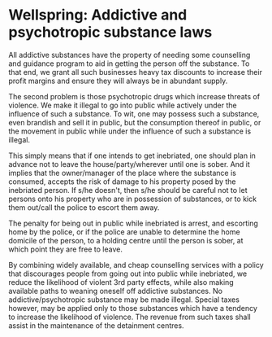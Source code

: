 # Wellspring: Addictive and psychotropic substance laws

All addictive substances have the property of needing some counselling and guidance program to aid in getting the person off the substance. To that end, we grant all such businesses heavy tax discounts to increase their profit margins and ensure they will always be in abundant supply.

The second problem is those psychotropic drugs which increase threats of violence. We make it illegal to go into public while actively under the influence of such a substance. To wit, one may possess such a substance, even brandish and sell it in public, but the consumption thereof in public, or the movement in public while under the influence of such a substance is illegal.

This simply means that if one intends to get inebriated, one should plan in advance not to leave the house/party/wherever until one is sober. And it implies that the owner/manager of the place where the substance is consumed, accepts the risk of damage to his property posed by the inebriated person. If s/he doesn't, then s/he should be careful not to let persons onto his property who are in possession of substances, or to kick them out/call the police to escort them away.

The penalty for being out in public while inebriated is arrest, and escorting home by the police, or if the police are unable to determine the home domicile of the person, to a holding centre until the person is sober, at which point they are free to leave.

By combining widely available, and cheap counselling services with a policy that discourages people from going out into public while inebriated, we reduce the likelihood of violent 3rd party effects, while also making available paths to weaning oneself off addictive substances. No addictive/psychotropic substance may be made illegal. Special taxes however, may be applied only to those substances which have a tendency to increase the likelihood of violence. The revenue from such taxes shall assist in the maintenance of the detainment centres.

